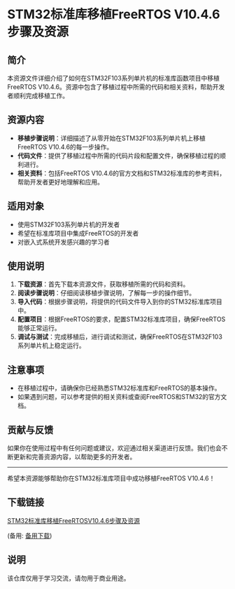 # STM32标准库移植FreeRTOS V10.4.6步骤及资源

## 简介
本资源文件详细介绍了如何在STM32F103系列单片机的标准库函数项目中移植FreeRTOS V10.4.6。资源中包含了移植过程中所需的代码和相关资料，帮助开发者顺利完成移植工作。

## 资源内容
- **移植步骤说明**：详细描述了从零开始在STM32F103系列单片机上移植FreeRTOS V10.4.6的每一步操作。
- **代码文件**：提供了移植过程中所需的代码片段和配置文件，确保移植过程的顺利进行。
- **相关资料**：包括FreeRTOS V10.4.6的官方文档和STM32标准库的参考资料，帮助开发者更好地理解和应用。

## 适用对象
- 使用STM32F103系列单片机的开发者
- 希望在标准库项目中集成FreeRTOS的开发者
- 对嵌入式系统开发感兴趣的学习者

## 使用说明
1. **下载资源**：首先下载本资源文件，获取移植所需的代码和资料。
2. **阅读步骤说明**：仔细阅读移植步骤说明，了解每一步的操作细节。
3. **导入代码**：根据步骤说明，将提供的代码文件导入到你的STM32标准库项目中。
4. **配置项目**：根据FreeRTOS的要求，配置STM32标准库项目，确保FreeRTOS能够正常运行。
5. **调试与测试**：完成移植后，进行调试和测试，确保FreeRTOS在STM32F103系列单片机上稳定运行。

## 注意事项
- 在移植过程中，请确保你已经熟悉STM32标准库和FreeRTOS的基本操作。
- 如果遇到问题，可以参考提供的相关资料或查阅FreeRTOS和STM32的官方文档。

## 贡献与反馈
如果你在使用过程中有任何问题或建议，欢迎通过相关渠道进行反馈。我们也会不断更新和完善资源内容，以帮助更多的开发者。

---

希望本资源能够帮助你在STM32标准库项目中成功移植FreeRTOS V10.4.6！

## 下载链接
[STM32标准库移植FreeRTOSV10.4.6步骤及资源](https://pan.quark.cn/s/01c41abec981) 

(备用: [备用下载](https://pan.baidu.com/s/1MdPkzjt6w3IzTCwUoDJemg?pwd=1234))

## 说明

该仓库仅用于学习交流，请勿用于商业用途。
